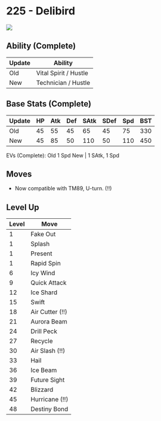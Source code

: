 # 225 - Delibird
![][225]

## Ability (Complete)

Update | Ability
---    | ---
Old    | Vital Spirit / Hustle
New    | Technician / Hustle

## Base Stats (Complete)

Update | HP | Atk | Def | SAtk | SDef | Spd | BST
---    | ---| --- | --- | ---  | ---  | --- | ---
Old    | 45 |  55 |  45 |  65  |  45  |  75  |  330
New    | 45 |  85 |  50 |  110  |  50  |  110  |  450

EVs (Complete):
Old     1 Spd
New    | 1 SAtk, 1 Spd

## Moves

 - Now compatible with TM89, U-turn. (!!)

## Level Up

Level | Move
---   | ---
  1   | Fake Out
  1   | Splash
  1   | Present
  1   | Rapid Spin
  6   | Icy Wind
  9   | Quick Attack
 12   | Ice Shard
 15   | Swift
 18   | Air Cutter (!!)
 21   | Aurora Beam
 24   | Drill Peck
 27   | Recycle
 30   | Air Slash (!!)
 33   | Hail
 36   | Ice Beam
 39   | Future Sight
 42   | Blizzard
 45   | Hurricane (!!)
 48   | Destiny Bond



[225]: /img/pokemon/225.png
